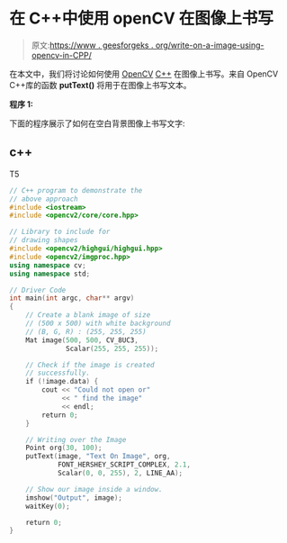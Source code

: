 # 在 C++中使用 openCV 在图像上书写

> 原文:[https://www . geesforgeks . org/write-on-a-image-using-opencv-in-CPP/](https://www.geeksforgeeks.org/write-on-an-image-using-opencv-in-cpp/)

在本文中，我们将讨论如何使用 [OpenCV](https://www.geeksforgeeks.org/opencv-c-program-face-detection/) [C++](https://www.geeksforgeeks.org/c-plus-plus/) 在图像上书写。来自 OpenCV C++库的函数 **putText()** 将用于在图像上书写文本。

**程序 1:**

下面的程序展示了如何在空白背景图像上书写文字:

## c++

T5

```cpp
// C++ program to demonstrate the
// above approach
#include <iostream>
#include <opencv2/core/core.hpp>

// Library to include for
// drawing shapes
#include <opencv2/highgui/highgui.hpp>
#include <opencv2/imgproc.hpp>
using namespace cv;
using namespace std;

// Driver Code
int main(int argc, char** argv)
{
    // Create a blank image of size
    // (500 x 500) with white background
    // (B, G, R) : (255, 255, 255)
    Mat image(500, 500, CV_8UC3,
              Scalar(255, 255, 255));

    // Check if the image is created
    // successfully.
    if (!image.data) {
        cout << "Could not open or"
             << " find the image"
             << endl;
        return 0;
    }

    // Writing over the Image
    Point org(30, 100);
    putText(image, "Text On Image", org,
            FONT_HERSHEY_SCRIPT_COMPLEX, 2.1,
            Scalar(0, 0, 255), 2, LINE_AA);

    // Show our image inside a window.
    imshow("Output", image);
    waitKey(0);

    return 0;
}
```